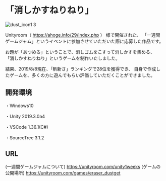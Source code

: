 # 「消しかすねりねり」
![dust_icon1 3](https://user-images.githubusercontent.com/33057576/62674236-911c3780-b9dc-11e9-8908-15d1fe306075.gif)

Unityroom（ https://ahoge.info/29/index.php ）
様で開催された、
「一週間ゲームジャム」というイベントに参加させていただいた際に応募した作品です。

お題が「あつめる」ということで、消しゴムをこすって消しかすを集める、
「消しかすねりねり」というゲームを制作いたしました。

結果、2019/8/8現在、「斬新さ」ランキングで28位を獲得でき、
自身で作成したゲームを、多くの方に遊んでもらい評価していただくことができました。

## 開発環境
・Windows10

・Unity 2019.3.0a4

・VSCode 1.36.1(C#)

・SourceTree 3.1.2
## URL
(一週間ゲームジャムについて)
https://unityroom.com/unity1weeks
(ゲームの公開場所)
https://unityroom.com/games/eraser_dustget
